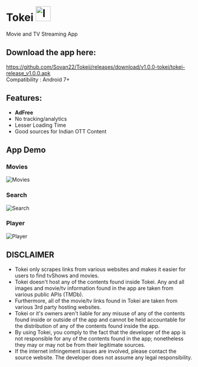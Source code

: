 # Tokei    <img src="https://github.com/Sovan22/Tokeii/blob/master/app/tokei_logo.jpeg" width="40" height="40" alt="Image Description">
Movie and TV Streaming App 


## Download the app here:
https://github.com/Sovan22/Tokeii/releases/download/v1.0.0-tokei/tokei-release_v1.0.0.apk <br>
Compatibility : Android 7+

## Features:
+ **AdFree**
+ No tracking/analytics
+ Lesser Loading Time
+ Good sources for Indian OTT Content

## App Demo

### Movies
![Movies](https://github.com/Sovan22/Tokeii/assets/12212201/3478d609-86f6-476e-92e3-9257207c59fd)

### Search
![Search](https://github.com/Sovan22/Tokeii/assets/12212201/42b562ed-de9b-4e70-bd70-0680790f82c0)

### Player
![Player](https://github.com/Sovan22/Tokeii/assets/12212201/f160510c-d93c-4e83-98fa-60e97176fbb9)





## DISCLAIMER

+ Tokei only scrapes links from various websites and makes it easier for users to find tvShows and movies. 
+ Tokei doesn't host any of the contents found inside Tokei. Any and all images and movie/tv information found in the app are taken from various public APIs (TMDb). 
+ Furthermore, all of the movie/tv links found in Tokei are taken from various 3rd party hosting websites.
+ Tokei or it's owners aren't liable for any misuse of any of the contents found inside or outside of the app and cannot be held accountable for the distribution of any of the contents found inside the app. 
+ By using Tokei, you comply to the fact that the developer of the app is not responsible for any of the contents found in the app; nonetheless they may or may not be from their legitimate sources. 
+ If the internet infringement issues are involved, please contact the source website. The developer does not assume any legal responsibility.
